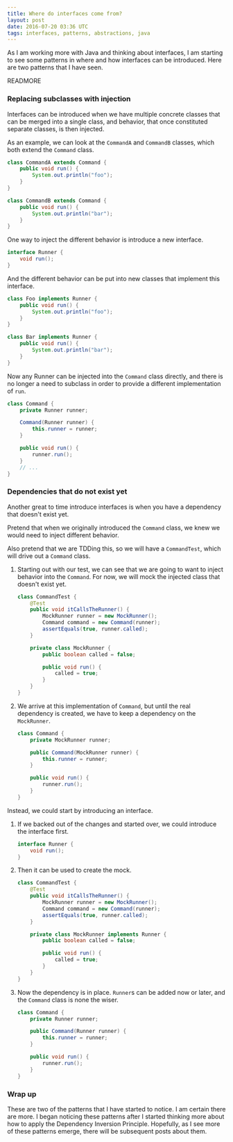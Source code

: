 ```yaml
---
title: Where do interfaces come from?
layout: post
date: 2016-07-20 03:36 UTC
tags: interfaces, patterns, abstractions, java
---
```


As I am working more with Java and thinking about interfaces, I am starting to see some patterns in where and how interfaces can be introduced. Here are two patterns that I have seen.

READMORE

### Replacing subclasses with injection

Interfaces can be introduced when we have multiple concrete classes that can be merged into a single class, and behavior, that once constituted separate classes, is then injected.

As an example, we can look at the `CommandA` and `CommandB` classes, which both extend the `Command` class.

```java
class CommandA extends Command {
    public void run() {
        System.out.println("foo");
    }
}

class CommandB extends Command {
    public void run() {
        System.out.println("bar");
    }
}
```

One way to inject the different behavior is introduce a new interface.

```java
interface Runner {
    void run();
}
```

And the different behavior can be put into new classes that implement this interface.

```java
class Foo implements Runner {
    public void run() {
        System.out.println("foo");
    }
}

class Bar implements Runner {
    public void run() {
        System.out.println("bar");
    }
}
```

Now any Runner can be injected into the `Command` class directly, and there is no longer a need to subclass in order to provide a different implementation of `run`.

```java
class Command {
    private Runner runner;

    Command(Runner runner) {
        this.runner = runner;
    }

    public void run() {
        runner.run();
    }
    // ...
}
```

### Dependencies that do not exist yet

Another great to time introduce interfaces is when you have a dependency that doesn't exist yet.

Pretend that when we originally introduced the `Command` class, we knew we would need to inject different behavior.

Also pretend that we are TDDing this, so we will have a `CommandTest`, which will drive out a `Command` class.


1. Starting out with our test, we can see that we are going to want to inject behavior into the `Command`. For now, we will mock the injected class that doesn't exist yet.

    ```java
    class CommandTest {
        @Test
        public void itCallsTheRunner() {
            MockRunner runner = new MockRunner();
            Command command = new Command(runner);
            assertEquals(true, runner.called);
        }

        private class MockRunner {
            public boolean called = false;

            public void run() {
                called = true;
            }
        }
    }
    ```

2. We arrive at this implementation of `Command`, but until the real dependency is created, we have to keep a dependency on the `MockRunner`.

    ```java
    class Command {
        private MockRunner runner;

        public Command(MockRunner runner) {
            this.runner = runner;
        }

        public void run() {
            runner.run();
        }
    }
    ```

Instead, we could start by introducing an interface.

1. If we backed out of the changes and started over, we could introduce the interface first.

    ```java
    interface Runner {
        void run();
    }
    ```

2. Then it can be used to create the mock.

    ```java
    class CommandTest {
        @Test
        public void itCallsTheRunner() {
            MockRunner runner = new MockRunner();
            Command command = new Command(runner);
            assertEquals(true, runner.called);
        }

        private class MockRunner implements Runner {
            public boolean called = false;

            public void run() {
                called = true;
            }
        }
    }
    ```

3. Now the dependency is in place. `Runner`s can be added now or later, and the `Command` class is none the wiser.

    ```java
    class Command {
        private Runner runner;

        public Command(Runner runner) {
            this.runner = runner;
        }

        public void run() {
            runner.run();
        }
    }
    ```

### Wrap up

These are two of the patterns that I have started to notice. I am certain there are more. I began noticing these patterns after I started thinking more about how to apply the Dependency Inversion Principle. Hopefully, as I see more of these patterns emerge, there will be subsequent posts about them.
